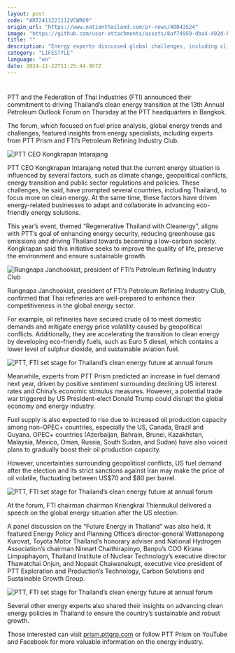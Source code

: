 ```yaml
---
layout: post
code: "ART2411221112VCWR69"
origin_url: "https://www.nationthailand.com/pr-news/40043524"
image: "https://github.com/user-attachments/assets/8af74959-dba4-492d-b283-5a69f83ef5c7"
title: ""
description: "Energy experts discussed global challenges, including climate change and geopolitical tensions, while highlighting Thailand’s commitment to eco-friendly solutions"
category: "LIFESTYLE"
language: "en"
date: 2024-11-22T11:25:44.957Z
---
```


# 









PTT and the Federation of Thai Industries (FTI) announced their commitment to driving Thailand’s clean energy transition at the 13th Annual Petroleum Outlook Forum on Thursday at the PTT headquarters in Bangkok.

The forum, which focused on fuel price analysis, global energy trends and challenges, featured insights from energy specialists, including experts from PTT Prism and FTI’s Petroleum Refining Industry Club.

  ![PTT CEO Kongkrapan Intarajang](https://github.com/user-attachments/assets/80eb30ef-5271-43ec-ba7c-2d149b08953b)

PTT CEO Kongkrapan Intarajang noted that the current energy situation is influenced by several factors, such as climate change, geopolitical conflicts, energy transition and public sector regulations and policies. These challenges, he said, have prompted several countries, including Thailand, to focus more on clean energy. At the same time, these factors have driven energy-related businesses to adapt and collaborate in advancing eco-friendly energy solutions.

This year’s event, themed “Regenerative Thailand with Cleanergy”, aligns with PTT’s goal of enhancing energy security, reducing greenhouse gas emissions and driving Thailand towards becoming a low-carbon society. Kongkrapan said this initiative seeks to improve the quality of life, preserve the environment and ensure sustainable growth.

  ![Rungnapa Janchookiat, president of FTI’s Petroleum Refining Industry Club](https://github.com/user-attachments/assets/15c6014d-bd5b-4077-9486-5ef3d2315ab0)

Rungnapa Janchookiat, president of FTI’s Petroleum Refining Industry Club, confirmed that Thai refineries are well-prepared to enhance their competitiveness in the global energy sector.

For example, oil refineries have secured crude oil to meet domestic demands and mitigate energy price volatility caused by geopolitical conflicts. Additionally, they are accelerating the transition to clean energy by developing eco-friendly fuels, such as Euro 5 diesel, which contains a lower level of sulphur dioxide, and sustainable aviation fuel.

  ![PTT, FTI set stage for Thailand’s clean energy future at annual forum](https://github.com/user-attachments/assets/68cc2b6b-7df8-4ce0-9333-5a95ab0440a8)

Meanwhile, experts from PTT Prism predicted an increase in fuel demand next year, driven by positive sentiment surrounding declining US interest rates and China’s economic stimulus measures. However, a potential trade war triggered by US President-elect Donald Trump could disrupt the global economy and energy industry.

Fuel supply is also expected to rise due to increased oil production capacity among non-OPEC+ countries, especially the US, Canada, Brazil and Guyana. OPEC+ countries (Azerbaijan, Bahrain, Brunei, Kazakhstan, Malaysia, Mexico, Oman, Russia, South Sudan, and Sudan) have also voiced plans to gradually boost their oil production capacity.

However, uncertainties surrounding geopolitical conflicts, US fuel demand after the election and its strict sanctions against Iran may make the price of oil volatile, fluctuating between US$70 and $80 per barrel.

  ![PTT, FTI set stage for Thailand’s clean energy future at annual forum](https://github.com/user-attachments/assets/41dd23b2-a1ab-4b08-a63a-28fe2ee03fdc)

At the forum, FTI chairman chairman Kriengkrai Thiennukul delivered a speech on the global energy situation after the US election.

A panel discussion on the “Future Energy in Thailand” was also held. It featured Energy Policy and Planning Office’s director-general Wattanapong Kurovat, Toyota Motor Thailand’s honorary adviser and National Hydrogen Association’s chairman Ninnart Chaithirapinyo, Banpu’s COO Kirana Limpaphayom, Thailand Institute of Nuclear Technology’s executive director Thawatchai Onjun, and Nopasit Chaiwanakupt, executive vice president of PTT Exploration and Production’s Technology, Carbon Solutions and Sustainable Growth Group.

  ![PTT, FTI set stage for Thailand’s clean energy future at annual forum](https://github.com/user-attachments/assets/0a856f0c-4e25-4150-87cc-db411d4973f0)

Several other energy experts also shared their insights on advancing clean energy policies in Thailand to ensure the country’s sustainable and robust growth.

Those interested can visit [prism.pttgrp.com](https://prism.pttgrp.com/en/home) or follow PTT Prism on YouTube and Facebook for more valuable information on the energy industry.

